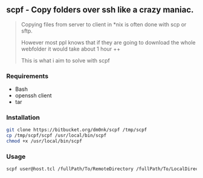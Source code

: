 ## scpf  - Copy folders over ssh like a crazy maniac.
>Copying files from server to client in *nix is often done with scp or sftp.
>
>However most ppl knows that if they are going to download the whole webfolder it would take about 1 hour ++
> 
> This is what i aim to solve with scpf 
> 

### Requirements ###
* Bash
* openssh client
* tar

### Installation ###
``` bash
git clone https://bitbucket.org/dm0nk/scpf /tmp/scpf
cp /tmp/scpf/scpf /usr/local/bin/scpf
chmod +x /usr/local/bin/scpf
```

### Usage ###
``` bash
scpf user@host.tcl /fullPath/To/RemoteDirectory /fullPath/To/LocalDirectory
```
